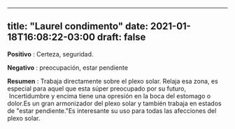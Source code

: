 
---
title: "Laurel condimento"
date: 2021-01-18T16:08:22-03:00
draft: false
--- 
        

 

 




**Positivo** : Certeza, seguridad.

**Negativo** : preocupación, estar pendiente

**Resumen** : Trabaja directamente sobre el plexo solar. Relaja esa zona, es especial para aquel que esta súper preocupado por su futuro,  Incertidumbre y encima tiene una opresión en la boca del estomago o dolor.Es un gran armonizador del plexo solar y también trabaja en estados de "estar pendiente."Es interesante su uso para todas las afecciones del plexo solar.





